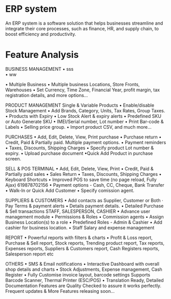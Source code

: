 # ERP system
An ERP system is a software solution that helps businesses streamline and integrate their core processes, such as finance, HR, and supply chain, to boost efficiency and productivity.

# Feature Analysis

BUSINESS MANAGEMENT
• sss <br />
• ww

• Multiple Business
• Multiple business Locations, Store Fronts, Warehouses
• Set Currency, Time Zone, Financial Year, profit margin, tax
registration details, and more options...

PRODUCT MANAGEMENT
Single & Variable Products
• Enable/disable Stock Management
• Add Brands, Category, Units, Tax Rates, Group Taxes.
• Products with Expiry
• Low Stock Alert & expiry alerts
• Predefined SKU or Auto Generate SKU
• IMEI/Serial number, Lot number
• Print Bar-code & Labels
• Selling price group.
• Import product CSV, and much more...

PURCHASES
• Add, Edit, Delete, View, Print purchase
• Purchase return
• Credit, Paid & Partially paid. Multiple payment options.
• Payment reminders
• Taxes, Discounts, Shipping Charges
• Specify product Lot number & expiry.
• Upload purchase document
•Quick Add Product in purchase screen.

SELL & POS TERMINAL
• Add, Edit, Delete, View, Print
• Credit, Paid & Partially paid sales
• Sales Return
• Taxes, Discounts, Shipping Charges
• Keyboard Shortcuts
• Improved POS to save time (no page
reload, Fully Ajax)
619878702156
• Payment options - Cash, CC, Cheque, Bank
Transfer
• Walk-In or Quick Add Customer
• Specify comission agent.

SUPPLIERS & CUSTOMERS
• Add contacts as Supplier, Customer or Both
⋅
Pay Terms & payment alerts
• Details payment details.
• Detailed Purchase & Sell transactions
STAFF, SALESPERSON, CASHIER
• Advance user management module
• Permissions & Roles
• Commission agents
• Assign Business Location(s) to a role
• Predefined Roles - Admin & Cashier
• Add cashier for business location.
• Staff Salary and expense management

REPORT
• Powerful reports with filters & charts
• Profit & Loss report, Purchase & Sell report, Stock reports,
Trending product report, Tax reports, Expenses reports,
Suppliers & Customers report, Cash Registers reports,
Salesperson report etc

OTHERS
• SMS & Email notifications
• Interactive Dashboard with overall shop details and charts
• Stock Adjustments, Expense management, Cash Register
• Fully Customise invoice layout, barcode settings
Supports Barcode Scanner, Thermal Printer (ESC/POS)
• Translation Ready, Detailed Documentation
Features are Quality Checked to assure it works perfectly.
Frequent updates & More Features releasing soon...

